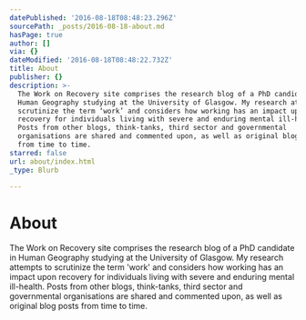 ```yaml
---
datePublished: '2016-08-18T08:48:23.296Z'
sourcePath: _posts/2016-08-18-about.md
hasPage: true
author: []
via: {}
dateModified: '2016-08-18T08:48:22.732Z'
title: About
publisher: {}
description: >-
  The Work on Recovery site comprises the research blog of a PhD candidate in
  Human Geography studying at the University of Glasgow. My research attempts to
  scrutinize the term ‘work’ and considers how working has an impact upon
  recovery for individuals living with severe and enduring mental ill-health.
  Posts from other blogs, think-tanks, third sector and governmental
  organisations are shared and commented upon, as well as original blog posts
  from time to time.
starred: false
url: about/index.html
_type: Blurb

---
```

# About

The Work on Recovery site comprises the research blog of a PhD candidate in Human Geography studying at the University of Glasgow. My research attempts to scrutinize the term 'work' and considers how working has an impact upon recovery for individuals living with severe and enduring mental ill-health. Posts from other blogs, think-tanks, third sector and governmental organisations are shared and commented upon, as well as original blog posts from time to time.